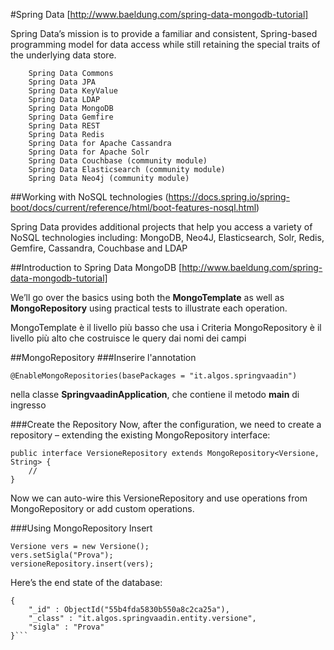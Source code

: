 #Spring Data
[http://www.baeldung.com/spring-data-mongodb-tutorial]

Spring Data’s mission is to provide a familiar and consistent, Spring-based programming model for data access
while still retaining the special traits of the underlying data store.

```
    Spring Data Commons
    Spring Data JPA
    Spring Data KeyValue
    Spring Data LDAP
    Spring Data MongoDB
    Spring Data Gemfire
    Spring Data REST
    Spring Data Redis
    Spring Data for Apache Cassandra
    Spring Data for Apache Solr
    Spring Data Couchbase (community module)
    Spring Data Elasticsearch (community module)
    Spring Data Neo4j (community module)
```

##Working with NoSQL technologies
(https://docs.spring.io/spring-boot/docs/current/reference/html/boot-features-nosql.html)

Spring Data provides additional projects that help you access a variety of NoSQL technologies including:
MongoDB, Neo4J, Elasticsearch, Solr, Redis, Gemfire, Cassandra, Couchbase and LDAP



##Introduction to Spring Data MongoDB
[http://www.baeldung.com/spring-data-mongodb-tutorial]

We’ll go over the basics using both the **MongoTemplate** as well as **MongoRepository**
using practical tests to illustrate each operation.

MongoTemplate è il livello più basso che usa i Criteria
MongoRepository è il livello più alto che costruisce le query dai nomi dei campi


##MongoRepository
###Inserire l'annotation
```
@EnableMongoRepositories(basePackages = "it.algos.springvaadin")
```
nella classe **SpringvaadinApplication**, che contiene il metodo **main** di ingresso

###Create the Repository
Now, after the configuration, we need to create a repository – extending the existing MongoRepository interface:

```
public interface VersioneRepository extends MongoRepository<Versione, String> {
    // 
}
```
Now we can auto-wire this VersioneRepository and use operations from MongoRepository or add custom operations.

###Using MongoRepository
Insert
```
Versione vers = new Versione();
vers.setSigla("Prova");
versioneRepository.insert(vers);
```
Here’s the end state of the database:
```
{
    "_id" : ObjectId("55b4fda5830b550a8c2ca25a"),
    "_class" : "it.algos.springvaadin.entity.versione",
    "sigla" : "Prova"
}```
